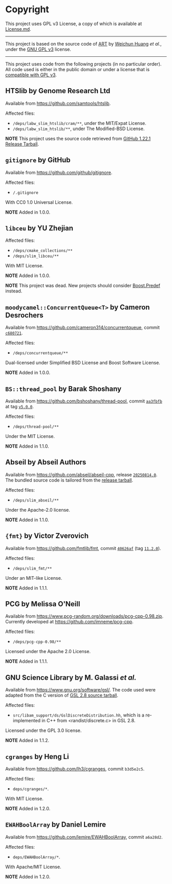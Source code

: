 # Copyright

This project uses GPL v3 License, a copy of which is available at [License.md](../License.md).

---

This project is based on the source code of [ART](https://www.niehs.nih.gov/research/resources/software/biostatistics/art) by [Weichun Huang](mailto:whduke@gmail.com) _et al._, under the [GNU GPL v3](https://www.gnu.org/licenses/) license.

---

This project uses code from the following projects (in no particular order). All code used is either in the public domain or under a license that is [compatible with GPL v3](https://www.gnu.org/licenses/license-list.en.html#GPLCompatibleLicenses).

## HTSlib by Genome Research Ltd

Available from <https://github.com/samtools/htslib>.

Affected files:

- `/deps/labw_slim_htslib/cram/**`, under the MIT/Expat License.
- `/deps/labw_slim_htslib/**`, under The Modified-BSD License.

**NOTE** This project uses the source code retrieved from [GitHub 1.22.1 Release Tarball](https://github.com/samtools/htslib/releases/download/1.22.1/htslib-1.22.1.tar.bz2).

## `gitignore` by GitHub

Available from <https://github.com/github/gitignore>.

Affected files:

- `/.gitignore`

With CC0 1.0 Universal License.

**NOTE** Added in 1.0.0.

## `libceu` by YU Zhejian

Affected files:

- `/deps/cmake_collections/**`
- `/deps/slim_libceu/**`
  
With MIT License.

**NOTE** Added in 1.0.0.

**NOTE** This project was dead. New projects should consider [Boost.Predef](https://www.boost.org/doc/libs/1_87_0/libs/predef/doc/index.html) instead.

## `moodycamel::ConcurrentQueue<T>` by Cameron Desrochers

Available from <https://github.com/cameron314/concurrentqueue>, commit [`c680721`](https://github.com/cameron314/concurrentqueue/commit/c68072129c8a5b4025122ca5a0c82ab14b30cb03).

Affected files:

- `/deps/concurrentqueue/**`

Dual-licensed under Simplified BSD License and Boost Software License.

**NOTE** Added in 1.0.0.

## `BS::thread_pool` by Barak Shoshany

Available from <https://github.com/bshoshany/thread-pool>, commit [`aa3fbfb`](https://github.com/bshoshany/thread-pool/commit/aa3fbfbe80762fe3ac90e2bf05e153b92536277a) at tag [`v5.0.0`](https://github.com/bshoshany/thread-pool/releases/tag/v5.0.0).
  
Affected files:

- `/deps/thread-pool/**`
  
Under the MIT License.

**NOTE** Added in 1.1.0.

## Abseil by Abseil Authors

Available from <https://github.com/abseil/abseil-cpp>, release [`20250814.0`](https://github.com/abseil/abseil-cpp/releases/tag/20250814.0). The bundled source code is tailored from the [release tarball](https://github.com/abseil/abseil-cpp/releases/download/20250814.0/abseil-cpp-20250814.0.tar.gz).

Affected files:

- `/deps/slim_abseil/**`

Under the Apache-2.0 license.

**NOTE** Added in 1.1.0.

## `{fmt}` by Victor Zverovich

Available from <https://github.com/fmtlib/fmt>, commit [`40626af`](https://github.com/fmtlib/fmt/commit/40626af88bd7df9a5fb80be7b25ac85b122d6c21) (tag [`11.2.0`](https://github.com/fmtlib/fmt/releases/tag/11.2.0)).

Affected files:

- `/deps/slim_fmt/**`

Under an MIT-like License.

**NOTE** Added in 1.1.1.

## PCG by Melissa O'Neill

Available from <https://www.pcg-random.org/downloads/pcg-cpp-0.98.zip>. Currently developed at <https://github.com/imneme/pcg-cpp>.

Affected files:

- `/deps/pcg-cpp-0.98/**`

Licensed under the Apache 2.0 License.

**NOTE** Added in 1.1.1.

## GNU Science Library by M. Galassi _et al._

Available from <https://www.gnu.org/software/gsl/>. The code used were adapted from the C version of [GSL 2.8 source tarball](https://ftp.gnu.org/gnu/gsl/gsl-2.8.tar.gz).

Affected files:

- `src/libam_support/ds/GslDiscreteDistribution.hh`, which is a re-implemented in C++ from <randist/discrete.c> in GSL 2.8.

Licensed under the GPL 3.0 license.

**NOTE** Added in 1.1.2.

## `cgranges` by Heng Li

Available from <https://github.com/lh3/cgranges>, commit `b3d5e2c5`.

Affected files:

- `deps/cgranges/*`.

With MIT License.

**NOTE** Added in 1.2.0.

## `EWAHBoolArray` by Daniel Lemire

Available from <https://github.com/lemire/EWAHBoolArray>, commit `a6a28d2`.

Affected files:

- `deps/EWAHBoolArray/*`.

With Apache/MIT License.

**NOTE** Added in 1.2.0.
